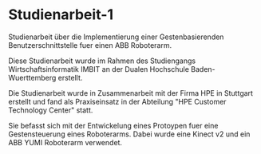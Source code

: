 # Studienarbeit-1

Studienarbeit über die Implementierung einer Gestenbasierenden Benutzerschnittstelle fuer einen ABB Roboterarm.

Diese Studienarbeit wurde im Rahmen des Studiengangs Wirtschaftsinformatik IMBIT an der Dualen Hochschule Baden-Wuerttemberg erstellt.


Die Studienarbeit wurde in Zusammenarbeit mit der Firma HPE in Stuttgart erstellt und fand als Praxiseinsatz in der Abteilung "HPE Customer Technology Center" statt.

Sie befasst sich mit der Entwickelung eines Protoypen fuer eine Gestensteuerung eines Roboterarms.
Dabei wurde eine Kinect v2 und ein ABB YUMI Roboterarm verwendet.
